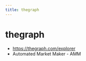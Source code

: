 ```yaml
---
title: thegraph
---
```


# thegraph

- https://thegraph.com/explorer
-  Automated Market Maker - AMM
